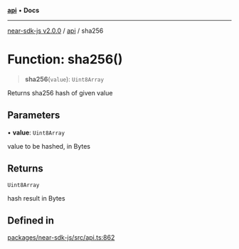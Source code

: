 [**api**](../README.md) • **Docs**

***

[near-sdk-js v2.0.0](../../packages.md) / [api](../README.md) / sha256

# Function: sha256()

> **sha256**(`value`): `Uint8Array`

Returns sha256 hash of given value

## Parameters

• **value**: `Uint8Array`

value to be hashed, in Bytes

## Returns

`Uint8Array`

hash result in Bytes

## Defined in

[packages/near-sdk-js/src/api.ts:862](https://github.com/dim-daskalov/near-sdk-js/blob/8b4bf28d95f283732af5cb570c813f27cd93f7e4/packages/near-sdk-js/src/api.ts#L862)
